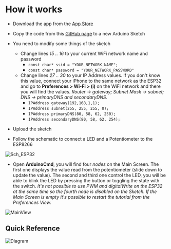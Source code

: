 # How it works

- Download the app from the [App Store](https://apps.apple.com/es/developer/david-brana-campos/id1047286431)

- Copy the code from this [GitHub page](https://github.com/ios-dbrancam/ArduinoCmd/blob/master/ESP8266/Demo%20Code%20v.1) to a new Arduino Sketch

- You need to modify some things of the sketch
  - Change lines *15 .. 16* to your current WiFi network name and password
    - `const char* ssid = "YOUR_NETWORK_NAME";`
    - `const char* password = "YOUR_NETWORK_PASSWORD"`
  - Change lines *27 .. 30* to your IP Address values. If you don't know this value, connect your iPhone to the same network as the ESP32 and go to **Preferences > Wi-Fi > (i)** on the WiFi network and there you will find the values. *Router -> gateway; Subnet Mask -> subnet; DNS -> primaryDNS and secondaryDNS.*
    - `IPAddress gateway(192,168,1,1);`
    - `IPAddress subnet(255, 255, 255, 0);`
    - `IPAddress primaryDNS(80, 58, 62, 250);`
    - `IPAddress secondaryDNS(80, 58, 62, 254);`

- Upload the sketch

- Follow the schematic to connect a LED and a Potentiometer to the ESP8266

![Sch_ESP32](https://user-images.githubusercontent.com/53085860/63844898-4f523180-c989-11e9-8ca7-e453b8fd9486.png)

- Open **ArduinoCmd**, you will find four *nodes* on the Main Screen. The first one displays the value read from the potentiometer (slide down to update the value). The second and third one control the LED, you will be able to blink the LED by pressing the button or toggling the state with the switch. *It's not possible to use PWM and digitalWrite on the ESP32 at the same time so the fourth node is disabled on the Sketch. If the Main Screen is empty it's possible to restart the tutorial from the Preferences View.*

![MainView](https://user-images.githubusercontent.com/53085860/63841557-4f4f3300-c983-11e9-9d08-94ab39a06335.png)

## Quick Reference

![Diagram](https://user-images.githubusercontent.com/53085860/62040503-0d9f6100-b1fa-11e9-8252-637cf517f245.jpg)
